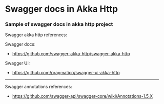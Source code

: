 
# Swagger docs in Akka Http

### Sample of swagger docs in akka http project

Swagger akka http references:

Swagger docs:

- https://github.com/swagger-akka-http/swagger-akka-http

Swagger UI:

- https://github.com/pragmatico/swagger-ui-akka-http

---

Swagger annotations references:

- https://github.com/swagger-api/swagger-core/wiki/Annotations-1.5.X






